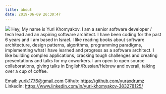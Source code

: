 ```yaml
---
title: about
date: 2019-06-09 20:30:47
---
```

![](./index/17418978.png)
Hey, My name is Yuri Khomyakov.
I am a senior software developer / tech lead and an aspiring software architect. I have been coding for the past 6 years and I am based in Israel. I like reading books about software architecture, design patterns, algorithms, programming paradigms, implementing what I have learned and progress as a software architect. I like building complex applications, cracking tough challenges and creating presentations and talks for my coworkers. I am open to open source collaborations, giving talks in English/Russian/Hebrew and overall, talking over a cup of coffee.

Email: yurik1776@gmail.com
Github: https://github.com/yuraxdrumz
LinkedIn: https://www.linkedin.com/in/yuri-khomyakov-383278125/
